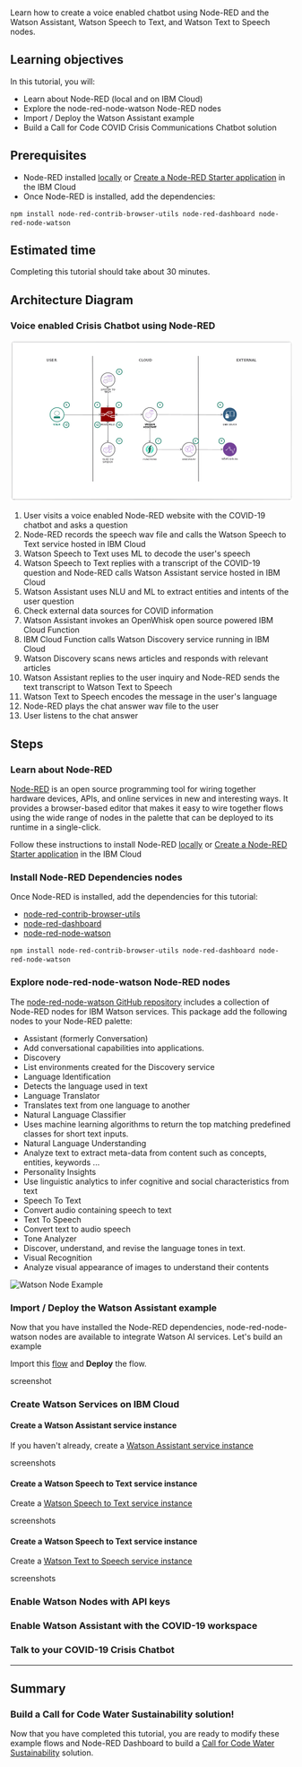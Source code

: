 ###

Learn how to create a voice enabled chatbot using Node-RED and the Watson Assistant, Watson Speech to Text, and Watson Text to Speech nodes.

## Learning objectives

In this tutorial, you will:

- Learn about Node-RED (local and on IBM Cloud)
- Explore the node-red-node-watson Node-RED nodes
- Import / Deploy the Watson Assistant example
- Build a Call for Code COVID Crisis Communications Chatbot solution

## Prerequisites

- Node-RED installed [locally](https://nodered.org/docs/getting-started/) or [Create a Node-RED Starter application](https://developer.ibm.com/components/node-red/tutorials/how-to-create-a-node-red-starter-application/) in the IBM Cloud
- Once Node-RED is installed, add the dependencies:

```
npm install node-red-contrib-browser-utils node-red-dashboard node-red-node-watson
```

## Estimated time

Completing this tutorial should take about 30 minutes.

## Architecture Diagram

### Voice enabled Crisis Chatbot using Node-RED

![Crisis Comms Architecture diagram](./images/Crisis-Comms-Architecture-Node-RED.png)

1. User visits a voice enabled Node-RED website with the COVID-19 chatbot and asks a question
2. Node-RED records the speech wav file and calls the Watson Speech to Text service hosted in IBM Cloud
3. Watson Speech to Text uses ML to decode the user's speech
4. Watson Speech to Text replies with a transcript of the COVID-19 question and Node-RED calls Watson Assistant service hosted in IBM Cloud
5. Watson Assistant uses NLU and ML to extract entities and intents of the user question
6. Check external data sources for COVID information
7. Watson Assistant invokes an OpenWhisk open source powered IBM Cloud Function
8. IBM Cloud Function calls Watson Discovery service running in IBM Cloud
9. Watson Discovery scans news articles and responds with relevant articles
10. Watson Assistant replies to the user inquiry and Node-RED sends the text transcript to Watson Text to Speech
11. Watson Text to Speech encodes the message in the user's language
12. Node-RED plays the chat answer wav file to the user
13. User listens to the chat answer


## Steps

### Learn about Node-RED

[Node-RED](http://nodered.org) is an open source programming tool for wiring together hardware devices, APIs, and online services in new and interesting ways. It provides a browser-based editor that makes it easy to wire together flows using the wide range of nodes in the palette that can be deployed to its runtime in a single-click.

Follow these instructions to install Node-RED [locally](https://nodered.org/docs/getting-started/) or [Create a Node-RED Starter application](https://developer.ibm.com/components/node-red/tutorials/how-to-create-a-node-red-starter-application/) in the IBM Cloud

### Install Node-RED Dependencies nodes
Once Node-RED is installed, add the dependencies for this tutorial:
- [node-red-contrib-browser-utils](https://flows.nodered.org/node/node-red-contrib-browser-utils)
- [node-red-dashboard](https://flows.nodered.org/node/node-red-dashboard)
- [node-red-node-watson](https://flows.nodered.org/node/node-red-node-watson)
```
npm install node-red-contrib-browser-utils node-red-dashboard node-red-node-watson
```

### Explore node-red-node-watson Node-RED nodes

The [node-red-node-watson GitHub repository](https://github.com/watson-developer-cloud/node-red-node-watson) includes a collection of Node-RED nodes for IBM Watson services.  This package add the following nodes to your Node-RED palette:

- Assistant (formerly Conversation)
 - Add conversational capabilities into applications.
- Discovery
 - List environments created for the Discovery service
- Language Identification
 - Detects the language used in text
- Language Translator
 - Translates text from one language to another
- Natural Language Classifier
 - Uses machine learning algorithms to return the top matching predefined classes for short text inputs.
- Natural Language Understanding
 - Analyze text to extract meta-data from content such as concepts, entities, keywords ...
- Personality Insights
 - Use linguistic analytics to infer cognitive and social characteristics from text
- Speech To Text
 - Convert audio containing speech to text
- Text To Speech
 - Convert text to audio speech
- Tone Analyzer
 - Discover, understand, and revise the language tones in text.
- Visual Recognition
 - Analyze visual appearance of images to understand their contents

![Watson Node Example](./starter-kit/node-red/watson-nodes.png)


### Import / Deploy the Watson Assistant example

Now that you have installed the Node-RED dependencies, node-red-node-watson nodes are available to integrate Watson AI services. Let's build an example

 Import this [flow](./starter-kit/node-red/Node-RED-Voice-Enabled-Chatbot.json) and **Deploy** the flow.

screenshot

### Create Watson Services on IBM Cloud

#### Create a Watson Assistant service instance

If you haven't already, create a [Watson Assistant service instance](https://cloud.ibm.com/catalog/services/speech-to-text)

screenshots

#### Create a Watson Speech to Text service instance

Create a [Watson Speech to Text service instance](https://cloud.ibm.com/catalog/services/speech-to-text)

screenshots

#### Create a Watson Speech to Text service instance

Create a [Watson Text to Speech service instance](https://cloud.ibm.com/catalog/services/text-to-speech)

screenshots

### Enable Watson Nodes with API keys

### Enable Watson Assistant with the COVID-19 workspace

### Talk to your COVID-19 Crisis Chatbot

---

## Summary
### Build a Call for Code Water Sustainability solution!

Now that you have completed this tutorial, you are ready to modify these example flows and Node-RED Dashboard to build a [Call for Code Water Sustainability](https://developer.ibm.com/callforcode/resources/#water-sustainability) solution.
